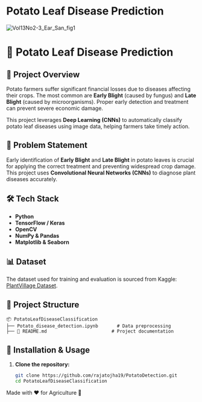 # Potato Leaf Disease Prediction
![Vol13No2-3_Ear_San_fig1](https://user-images.githubusercontent.com/67580321/171865245-b8f4a8c5-978b-4284-900b-3b7dd0b638a1.jpg)

# 🥔 Potato Leaf Disease Prediction

## 🚀 Project Overview
Potato farmers suffer significant financial losses due to diseases affecting their crops. The most common are **Early Blight** (caused by fungus) and **Late Blight** (caused by microorganisms). Proper early detection and treatment can prevent severe economic damage.

This project leverages **Deep Learning (CNNs)** to automatically classify potato leaf diseases using image data, helping farmers take timely action.

## 📌 Problem Statement
Early identification of **Early Blight** and **Late Blight** in potato leaves is crucial for applying the correct treatment and preventing widespread crop damage. This project uses **Convolutional Neural Networks (CNNs)** to diagnose plant diseases accurately.

## 🛠️ Tech Stack
- **Python**
- **TensorFlow / Keras**
- **OpenCV**
- **NumPy & Pandas**
- **Matplotlib & Seaborn**

## 📊 Dataset
The dataset used for training and evaluation is sourced from Kaggle: [PlantVillage Dataset](https://www.kaggle.com/abdallahalidev/plantvillage-dataset).

## 📂 Project Structure
```
📦 PotatoLeafDiseaseClassification
├── Potato_disease_detection.ipynb       # Data preprocessing
├── 📜 README.md                        # Project documentation
```

## 🚀 Installation & Usage
1. **Clone the repository:**
   ```bash
   git clone https://github.com/rajatojha19/PotatoDetection.git
   cd PotatoLeafDiseaseClassification
   ```
Made with ❤️ for Agriculture 🌱


